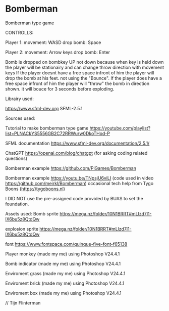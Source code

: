 # Bomberman

Bomberman type game

CONTROLLS:

  Player 1: 
    movement: WASD 
    drop bomb: Space 
    
  Player 2: 
    movement: Arrow keys
    drop bomb: Enter

Bomb is dropped on bombkey UP not down because when key is held down the player will be stationairy and can change throw direction with movement keys
If the player doesnt have a free space infront of him the player will drop the bomb at his feet. not using the "Bounce".
If the player does have a free space infront of him the player will "throw" the bomb in direction shown. it will bouce for 3 seconds before exploding.


Librairy used:

https://www.sfml-dev.org  SFML-2.5.1

Sources used:

Tutorial to make bomberman type game https://youtube.com/playlist?list=PLNACkYS5556GB2C72RRWurw0DkoTHod-P

SFML documentation https://www.sfml-dev.org/documentation/2.5.1/

ChatGPT https://openai.com/blog/chatgpt (for asking coding related questions)

Bomberman example https://github.com/PiGames/Bomberman

Bomberman example https://youtu.be/TNpsjU6viLI (code used in video https://github.com/meirkl/Bomberman)
occasional tech help from Tygo Boons (https://tygoboons.nl)

I DID NOT use the pre-assigned code provided by BUAS to set the foundation.

Assets used:
Bomb sprite https://mega.nz/folder/10N1BRRT#mLlzd7l1-lX6bu5z8QtdQw

explosion sprite https://mega.nz/folder/10N1BRRT#mLlzd7l1-lX6bu5z8QtdQw

font https://www.fontspace.com/quinque-five-font-f65138

Player monkey (made my me) using Photoshop V24.4.1

Bomb indicator (made my me) using Photoshop V24.4.1

Enviroment grass (made my me) using Photoshop V24.4.1

Enviroment brick (made my me) using Photoshop V24.4.1

Enviroment box (made my me) using Photoshop V24.4.1

// Tijn Flinterman
